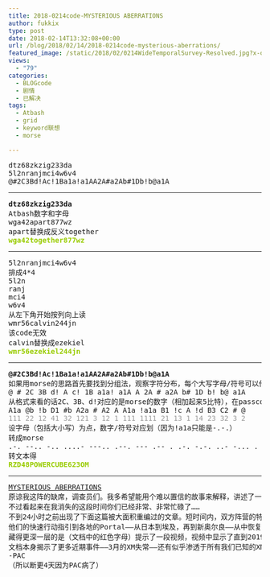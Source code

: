 ```yaml
---
title: 2018-0214code-MYSTERIOUS ABERRATIONS
author: fukkix
type: post
date: 2018-02-14T13:32:08+00:00
url: /blog/2018/02/14/2018-0214code-mysterious-aberrations/
featured_image: /static/2018/02/0214WideTemporalSurvey-Resolved.jpg?x-oss-process=image/resize,m_fill,w_700,h_220
views:
  - "79"
categories:
  - BLOGcode
  - 剧情
  - 已解决
tags:
  - Atbash
  - grid
  - keyword联想
  - morse

---
```

<pre>dtz68zkzig233da
5l2nranjmci4w6v4
@#2C3Bd!Ac!1Ba1a!a1AA2A#a2Ab#1Db!b@a1A<!--more--></pre>

* * *

<pre><strong>dtz68zkzig233da
</strong>Atbash数字和字母
wga42apart877wz
apart替换成反义together<strong>
<span style="color: #99cc00;">wga42together877wz</span></strong></pre>

* * *

<pre>5l2nranjmci4w6v4
排成4*4
5l2n
ranj
mci4
w6v4
从左下角开始按列向上读
wmr56calvin244jn
该code无效
calvin替换成ezekiel
<span style="color: #99cc00;"><strong>wmr56ezekiel244jn</strong></span></pre>

* * *

<pre><strong>@#2C3Bd!Ac!1Ba1a!a1AA2A#a2Ab#1Db!b@a1A
</strong>如果用morse的思路首先要找到分组法，观察字符分布，每个大写字母/符号可以作为一组的结尾
@ # 2C 3B d! A c! 1B a1a! a1A A 2A # a2A b# 1D b! b@ a1A
从格式来看的话2C、3B、d!对应的是morse的数字（相加起来5比特），在passcode格式上是位于后缀部分的，所以先反向该字符串
A1a @b !b D1 #b A2a # A2 A A1a !a1a B1 !c A !d B3 C2 # @
<span style="color: #999999;">111 22 12 41 32 121 3 12 1 111 1111 21 13 1 14 23 32 3 2</span>
设字母（包括大小写）为点，数字/符号对应划（因为!a1a只能是-.-.）
转成morse
.-. --.. -.. ....- ---.. .--. --- .-- . .-. -.-. ..- -... . -.... ..--- ...-- --- -- 
转文本得
<span style="color: #99cc00;"><strong>RZD48POWERCUBE623OM</strong></span></pre>

* * *

<pre><a href="http://investigate.ingress.com/2018/02/14/mysterious-aberrations/">MYSTERIOUS ABERRATIONS</a>
原谅我这阵的缺席，调查员们。我多希望能用个难以置信的故事来解释，讲述了一个人如何狂奔、逃脱监控和被恶人追赶的经历。有时候真相会更平凡些。包括高烧，发抖，还有抗生素。
不过看起来在我消失的这段时间你们已经非常、非常忙碌了…… 
不到24小时之前出现了下面这篇被大面积重编过的文章。短时间内，双方阵营的特工们都将隐藏在其内部的秘密编码（从简单的摩尔斯码、盲文和凯撒密码，到棘手的玛雅数字和Base13编码）解出来了。 
他们的快速行动指引到各地的Portal——从日本到埃及，再到新奥尔良——从中恢复了之前被修订的文件内容。 
藏得更深一层的是（文档中的红色字母）提示了一段视频，视频中显示了直到2019年中期的Ingress XMA的预测。 
文档本身揭示了更多近期事件——3月的XM失常——还有似乎渗透于所有我们已知的XM异常和事件中令人不安的秘密……它们的起源…… 
-PAC
（所以断更4天因为PAC病了）</pre>
